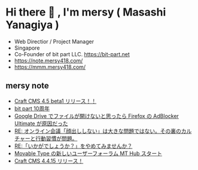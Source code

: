 # Hi there 👋 , I'm mersy ( Masashi Yanagiya )

- Web Directior / Project Manager
- Singapore
- Co-Founder of bit part LLC. https://bit-part.net
- https://note.mersy418.com/
- https://mmm.mersy418.com/

## mersy note
<!-- BLOG-POST-LIST:START -->
- [Craft CMS 4.5 beta1 リリース！！](https://note.mersy418.com/article/craftcms-4-5-beta1-released?utm_source=feed)
- [bit part 10周年](https://note.mersy418.com/article/bitpart-10th?utm_source=feed)
- [Google Drive でファイルが開けないと思ったら Firefox の AdBlocker Ultimate が原因だった](https://note.mersy418.com/article/firefox-adblocker-google-drive?utm_source=feed)
- [RE: オンライン会議「顔出ししない」は大きな問題ではない。その裏のカルチャーと行動習慣が問題。](https://note.mersy418.com/article/diary20230727?utm_source=feed)
- [RE:「いかがでしょうか？」をやめてみませんか？](https://note.mersy418.com/article/diary20230726?utm_source=feed)
- [Movable Type の新しいユーザーフォーラム MT Hub スタート](https://note.mersy418.com/article/mtq-to-mthub?utm_source=feed)
- [Craft CMS 4.4.15 リリース！](https://note.mersy418.com/article/craftcms-4-4-15-released?utm_source=feed)
<!-- BLOG-POST-LIST:END -->
